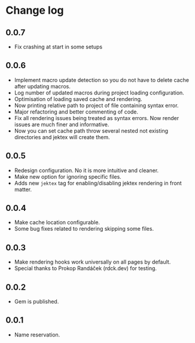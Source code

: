 # Change log

## 0.0.7
- Fix crashing at start in some setups

## 0.0.6
- Implement macro update detection so you do not have to delete cache after updating macros.
- Log number of updated macros during project loading configuration.
- Optimisation of loading saved cache and rendering.
- Now printing relative path to project of file containing syntax error.
- Major refactoring and better commenting of code.
- Fix all rendering issues being treated as syntax errors. Now render issues are much finer and informative.
- Now you can set cache path throw several nested not existing directories and jektex will create them.

## 0.0.5
- Redesign configuration. No it is more intuitive and cleaner.
- Make new option for ignoring specific files.
- Adds new `jektex` tag for enabling/disabling jektex rendering in front matter.

## 0.0.4
- Make cache location configurable.
- Some bug fixes related to rendering skipping some files.

## 0.0.3
- Make rendering hooks work universally on all pages by default.
- Special thanks to Prokop Randáček (rdck.dev) for testing.

## 0.0.2
- Gem is published.

## 0.0.1
- Name reservation.
